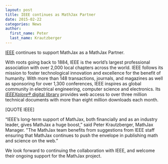 ```yaml
---
layout: post
title: IEEE continues as MathJax Partner
date: 2015-02-22
categories: News
author:
  first_name: Peter
  last_name: Krautzberger
---
```


[IEEE](http://www.ieee.org/) continues to support MathJax as a MathJax Partner.

With roots going back to 1884, IEEE is the world’s largest professional association with over 2,000 local chapters across the world. IEEE follows its mission to foster technological innovation and excellence for the benefit of humanity.  With more than 148 transactions, journals, and magazines as well as sponsoring for over 1,300 conferences, IEEE inspires as global community in electrical engineering, computer science and electronics. Its [_IEEEXplore®_ digital library](https://ieeexplore.ieee.org/) provides web access to over three million technical documents with more than eight million downloads each month.

[QUOTE IEEE]


“IEEE’s long-term support of MathJax, both financially and as an industry leader, gives MathJax a huge boost,” said Peter Krautzberger,  MathJax Manager. "The MathJax team benefits from suggestions from IEEE staff  ensuring that MathJax continues to push the envelope in publishing math and science on the web.”

We look forward to continuing the collaboration with IEEE, and welcome their ongoing support for the MathJax project.